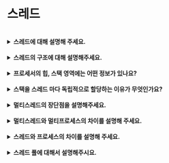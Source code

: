 # 스레드 

<br>

<details>
    <summary><b>스레드에 대해 설명해 주세요.</b></summary>
    <br>
    <b>프로세스 내에서 실행되는 흐름 단위</b>라고 할 수 있습니다. 일반적으로는 하나의 프로그램에 하나의 스레드가 있지만, 프로그램 환경에 따라 둘 이상의 스레드를 동시에 실행할 수 있으며, 이러한 실행 방식을 멀티스레드라고 합니다. 그리고 하나의 프로세스에 존재하는 스레드들은 코드·데이터·힙영역과 같은 메모리 자원을 공유하고, 제어정보·지역정보·스택영역이 독립적으로 할당됩니다.

</details>
<br>

<details>
    <summary><b>스레드의 구조에 대해 설명해주세요.</b></summary>
    <br>
    하나의 프로세스에 존재하는 스레드들은 코드·데이터·힙영역과 같은 메모리 자원을 공유하고, 제어정보·지역정보·스택영역이 독립적으로 할당되어있는 구조입니다.
</details>
<br>

<details>
    <summary><b>프로세서의 힙, 스택 영역에는 어떤 정보가 있나요?</b></summary>
    <br>
    힙영역에는 러타임 때에 할당되는 정보들이 있습니다. 자바 같은 경우 new 연산자를 사용할 경우가 하나의 예가 있습니다. 그리고 스택영역에서는 매개변수, 로컬변수, 리턴값, 복귀주소 등이 정보가 있습니다.

</details>
<br>

<details>
    <summary><b>스택을 스레드 마다 독립적으로 할당하는 이유가 무엇인가요?</b></summary>
    <br>
    스레드는 독립적인 실행 흐름을 가져야 하기 때문에 독립적인 함수 호출이 보장되어야 함으로 스레드마다 스택이 독립적으로 할당됩니다.
</details>
<br>

<details>
    <summary><b>멀티스레드의 장단점을 설명해주세요.</b></summary>
    <br>
    멀티 스레드의 장점은 3가지 입니다. 
    첫번째 프로세스를 생성하여 자원을 할당하는 시스템 콜이 줄어들어 <b>자원을 효율적으로 관리</b>할 수 있습니다. 두번째 하나의 프로세스 내에서 여러 스레드들이 작업을 하고 있기 때문에 스레드끼리 데이터를 주고 받는 것이 간단해져서 <b>시스템 자원 소모를 줄일 수</b> 있습니다. 마지막으로 스레드는 프로세스 내의 stack 영역을 제외한 모든 메모리를 공유하기 때문에 통신 부담이 적어서 <b>응답시간을 단축</b>할 수 있습니다. 
    <br><br>
    멀티 스레드의 단점으로는 <b>공유하는 자원에 동시에 접근하는 경우</b>, 프로세스와는 달리 스레드는 데이터와 힙 영역을 공유하기 때문에 어떤 스레드가 다른 스레드에서 사용 중인 변수나 자료구조에 접근하여 엉뚱한 값을 읽어오거나 수정할 수 있다는 문제점이 있습니다. <b>이를 방지하기 위해 동기화가 필요합니다.</b>

</details>
<br>

<details>
    <summary><b>멀티스레드와 멀티프로세스의 차이를 설명해 주세요.</b></summary>
    <br>
    멀티스레드는 적은 메모리 공간을 차지하고 context switch가 빠릅니다. 하지만 동기화 문제가 있고 하나의 스레드가 종료되면 전체 스레드가 종료될 수 있습니다. 
    <br> 
    그에 반에 멀티프로세스는 하나의 프로세스가 죽더라도 다른 프로세스에는 영향을 끼치지 않습니다. 하지만 많은 메모리 공간을 차지하고 CPU 점유 시간을 많이 차지합니다. 

</details>
<br>

<details>
    <summary><b>스레드와 프로세스의 차이를 설명해 주세요.</b></summary>
    <br>
    프로세스는 실행중인 프로그램을 뜻하며 <b>독립된 메모리 영역</b>을 가져 프로세스는 서로 침범할 수 없습니다. <br>
    스레드는 프로세스의 실행 단위로 프로세스 <b>메모리 영역 중 스택 영역을 제외한 부분을 공유</b>합니다.

</details>
<br>

<details>
    <summary><b>스레드 풀에 대해서 설명해주시요.</b></summary>
    <br>
    매번 생성 및 수거 요청이 올 때 스레드를 생성하고 수거하는 것이 아닌, 스레드 사용자가 설정해둔 개수만큼 미리 생성해두는 것을 스레드 풀이라고 합니다. 그렇기 때문에 갑자기 많은 양의 작업이 요청되어도 스레드의 전체개수가 늘어나지 않으므로 시스템 성능이 급격히 저하되는 것을 방지할 수 있습니다. 그러나 스레드 풀에 스레드를 너무 많이 생성해 두었다가 사용하지 않으면 메모리 낭비가 발생합니다.

</details>
